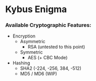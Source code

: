# Kybus Enigma

### Available Cryptographic Features:
- Encryption
  - Asymmetric
    - RSA (untested to this point)
  - Symmetric
    - AES (+ CBC Mode)
- Hashing
  - SHA2 (-224, -256, 384, -512)
  - MD5 / MD6 (WIP)